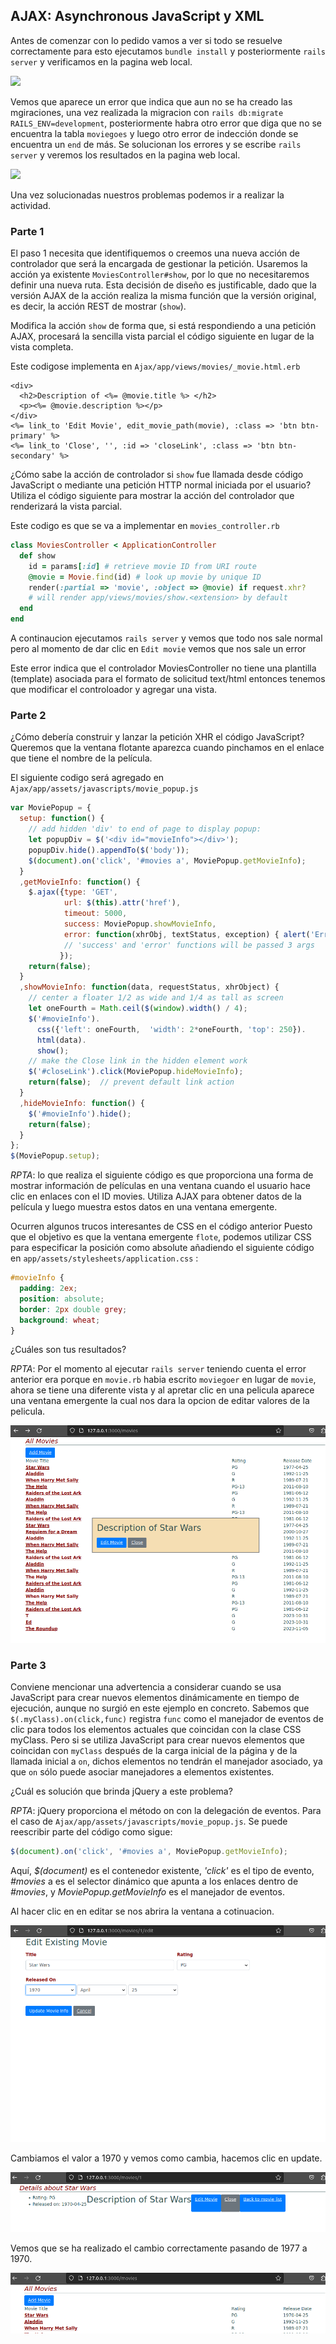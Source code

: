 ## AJAX: Asynchronous JavaScript y XML

Antes de comenzar con lo pedido vamos a ver si todo se resuelve correctamente para esto ejecutamos `bundle install` y posteriormente `rails server` y verificamos en la pagina web local.

![](https://github.com/Kinartb/Ajax/blob/main/imagenes/1.png)

Vemos que aparece un error que indica que aun no se ha creado las mgiraciones, una vez realizada la migracion con `rails db:migrate RAILS_ENV=development`, posteriormente habra otro error que diga que no se encuentra la tabla `moviegoes` y luego otro error de indección donde se encuentra un `end` de más. Se solucionan los errores y se escribe `rails server` y veremos los resultados en la pagina web local.

![](https://github.com/Kinartb/Ajax/blob/main/imagenes/2.png)

Una vez solucionadas nuestros problemas podemos ir a realizar la actividad.


### Parte 1

El paso 1 necesita que identifiquemos o creemos una nueva acción de controlador que será la encargada de gestionar la petición. Usaremos la acción ya existente `MoviesController#show`, por lo que no necesitaremos definir una nueva ruta. Esta decisión de diseño es justificable, dado que la versión AJAX de la acción realiza la misma función que la versión original, es decir, la acción REST de mostrar (`show`). 

Modifica la acción `show` de forma que, si está respondiendo a una petición AJAX, procesará la sencilla vista parcial el código siguiente en lugar de la vista completa.

Este codigose implementa en `Ajax/app/views/movies/_movie.html.erb`

```erb
<div>
  <h2>Description of <%= @movie.title %> </h2>
  <p><%= @movie.description %></p>
</div>
<%= link_to 'Edit Movie', edit_movie_path(movie), :class => 'btn btn-primary' %>
<%= link_to 'Close', '', :id => 'closeLink', :class => 'btn btn-secondary' %>
```

¿Cómo sabe la acción de controlador si `show` fue llamada desde código JavaScript o mediante una petición HTTP normal iniciada por el usuario? Utiliza el código siguiente  para mostrar la acción del controlador que renderizará la vista parcial. 

Este codigo es que se va a implementar en `movies_controller.rb`

```ruby
class MoviesController < ApplicationController
  def show
    id = params[:id] # retrieve movie ID from URI route
    @movie = Movie.find(id) # look up movie by unique ID
    render(:partial => 'movie', :object => @movie) if request.xhr?
    # will render app/views/movies/show.<extension> by default
  end
end
```
A continaucion ejecutamos  `rails server` y vemos que todo nos sale normal pero al momento de dar clic en  `Edit movie` vemos que nos sale un error

Este error indica que el controlador MoviesController no tiene una plantilla (template) asociada para el formato de solicitud text/html entonces tenemos que modificar el controloador y agregar una vista.

### Parte 2

 ¿Cómo debería construir y lanzar la petición XHR el código JavaScript? Queremos que la ventana flotante aparezca cuando pinchamos en el enlace que tiene el nombre de la película.

El siguiente codigo será agregado en `Ajax/app/assets/javascripts/movie_popup.js`

```javascript
var MoviePopup = {
  setup: function() {
    // add hidden 'div' to end of page to display popup:
    let popupDiv = $('<div id="movieInfo"></div>');
    popupDiv.hide().appendTo($('body'));
    $(document).on('click', '#movies a', MoviePopup.getMovieInfo);
  }
  ,getMovieInfo: function() {
    $.ajax({type: 'GET',
            url: $(this).attr('href'),
            timeout: 5000,
            success: MoviePopup.showMovieInfo,
            error: function(xhrObj, textStatus, exception) { alert('Error!'); }
            // 'success' and 'error' functions will be passed 3 args
           });
    return(false);
  }
  ,showMovieInfo: function(data, requestStatus, xhrObject) {
    // center a floater 1/2 as wide and 1/4 as tall as screen
    let oneFourth = Math.ceil($(window).width() / 4);
    $('#movieInfo').
      css({'left': oneFourth,  'width': 2*oneFourth, 'top': 250}).
      html(data).
      show();
    // make the Close link in the hidden element work
    $('#closeLink').click(MoviePopup.hideMovieInfo);
    return(false);  // prevent default link action
  }
  ,hideMovieInfo: function() {
    $('#movieInfo').hide();
    return(false);
  }
};
$(MoviePopup.setup);
```
*RPTA*:  lo que realiza el siguiente código es que proporciona una forma de mostrar información de películas en una ventana cuando el usuario hace clic en enlaces con el ID movies. Utiliza AJAX para obtener datos de la película y luego muestra estos datos en una ventana emergente.

Ocurren algunos trucos interesantes de CSS en el código anterior Puesto que el objetivo es que la ventana emergente `flote`, podemos utilizar CSS para especificar la posición como absolute añadiendo el siguiente código en `app/assets/stylesheets/application.css` :

```css
#movieInfo {
  padding: 2ex;
  position: absolute;
  border: 2px double grey;
  background: wheat;
}
```

¿Cuáles son tus resultados?

*RPTA*: Por el momento al ejecutar `rails server` teniendo cuenta el error anterior era porque en `movie.rb` habia escrito `moviegoer` en lugar de `movie`, ahora se tiene una diferente vista y al apretar clic en una pelicula aparece una ventana emergente la cual nos dara la opcion de editar valores de la pelicula.

![](https://github.com/Kinartb/Ajax/blob/main/imagenes/4.png)


### Parte 3

Conviene mencionar una advertencia a considerar cuando se usa JavaScript para crear nuevos elementos dinámicamente en tiempo de ejecución, aunque no surgió en este ejemplo en concreto. Sabemos que `$(.myClass).on(click,func)` registra `func` como el manejador de eventos de clic para todos los elementos actuales que coincidan con la clase CSS myClass. Pero si se utiliza JavaScript para crear nuevos elementos que coincidan con `myClass` después de la carga inicial de la página y de la llamada inicial a `on`, dichos elementos no tendrán el manejador asociado, ya que `on` sólo puede asociar manejadores a elementos existentes. 

¿Cuál es solución que brinda jQuery  a este problema? 

*RPTA*: jQuery proporciona el método on con la delegación de eventos. Para el caso de `Ajax/app/assets/javascripts/movie_popup.js`. Se puede reescribir parte del código como sigue:

```javascript
$(document).on('click', '#movies a', MoviePopup.getMovieInfo);
```

Aquí, *$(document)* es el contenedor existente, *'click'* es el tipo de evento, *#movies* a es el selector dinámico que apunta a los enlaces dentro de *#movies*, y *MoviePopup.getMovieInfo* es el manejador de eventos.

Al hacer clic en en editar se nos abrira la ventana a cotinuacion.

![](https://github.com/Kinartb/Ajax/blob/main/imagenes/5.png)

Cambiamos el valor a 1970 y vemos como cambia, hacemos clic en update.

![](https://github.com/Kinartb/Ajax/blob/main/imagenes/6.png)

Vemos que se ha realizado el cambio correctamente pasando de 1977 a 1970.

![](https://github.com/Kinartb/Ajax/blob/main/imagenes/7.png)

